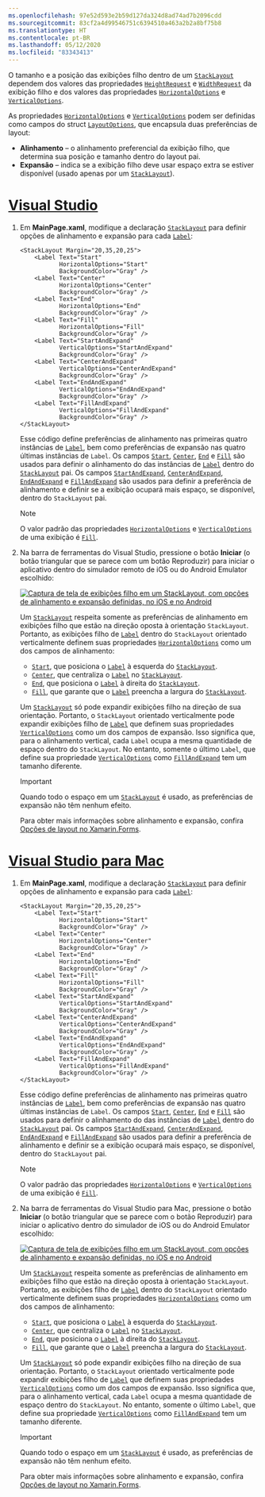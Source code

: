```yaml
---
ms.openlocfilehash: 97e52d593e2b59d127da324d8ad74ad7b2096cdd
ms.sourcegitcommit: 83cf2a4d99546751c6394510a463a2b2a8bf75b8
ms.translationtype: HT
ms.contentlocale: pt-BR
ms.lasthandoff: 05/12/2020
ms.locfileid: "83343413"
---
```

O tamanho e a posição das exibições filho dentro de um [`StackLayout`](xref:Xamarin.Forms.StackLayout) dependem dos valores das propriedades [`HeightRequest`](xref:Xamarin.Forms.VisualElement.HeightRequest) e [`WidthRequest`](xref:Xamarin.Forms.VisualElement.WidthRequest) da exibição filho e dos valores das propriedades [`HorizontalOptions`](xref:Xamarin.Forms.View.HorizontalOptions) e [`VerticalOptions`](xref:Xamarin.Forms.View.VerticalOptions).

As propriedades [`HorizontalOptions`](xref:Xamarin.Forms.View.HorizontalOptions) e [`VerticalOptions`](xref:Xamarin.Forms.View.VerticalOptions) podem ser definidas como campos do struct [`LayoutOptions`](xref:Xamarin.Forms.LayoutOptions), que encapsula duas preferências de layout:

- **Alinhamento** – o alinhamento preferencial da exibição filho, que determina sua posição e tamanho dentro do layout pai.
- **Expansão** – indica se a exibição filho deve usar espaço extra se estiver disponível (usado apenas por um [`StackLayout`](xref:Xamarin.Forms.StackLayout)).

# <a name="visual-studio"></a>[Visual Studio](#tab/vswin)

1. Em **MainPage.xaml**, modifique a declaração [`StackLayout`](xref:Xamarin.Forms.StackLayout) para definir opções de alinhamento e expansão para cada [`Label`](xref:Xamarin.Forms.Label):

    ```xaml
    <StackLayout Margin="20,35,20,25">
        <Label Text="Start"
               HorizontalOptions="Start"
               BackgroundColor="Gray" />
        <Label Text="Center"
               HorizontalOptions="Center"
               BackgroundColor="Gray" />
        <Label Text="End"
               HorizontalOptions="End"
               BackgroundColor="Gray" />
        <Label Text="Fill"
               HorizontalOptions="Fill"
               BackgroundColor="Gray" />
        <Label Text="StartAndExpand"
               VerticalOptions="StartAndExpand"
               BackgroundColor="Gray" />
        <Label Text="CenterAndExpand"
               VerticalOptions="CenterAndExpand"
               BackgroundColor="Gray" />
        <Label Text="EndAndExpand"
               VerticalOptions="EndAndExpand"
               BackgroundColor="Gray" />
        <Label Text="FillAndExpand"
               VerticalOptions="FillAndExpand"
               BackgroundColor="Gray" />
    </StackLayout>
    ```

    Esse código define preferências de alinhamento nas primeiras quatro instâncias de [`Label`](xref:Xamarin.Forms.Label), bem como preferências de expansão nas quatro últimas instâncias de `Label`. Os campos [`Start`](xref:Xamarin.Forms.LayoutOptions.Start), [`Center`](xref:Xamarin.Forms.LayoutOptions.Center), [`End`](xref:Xamarin.Forms.LayoutOptions.End) e [`Fill`](xref:Xamarin.Forms.LayoutOptions.Fill) são usados para definir o alinhamento do das instâncias de [`Label`](xref:Xamarin.Forms.Label) dentro do [`StackLayout`](xref:Xamarin.Forms.StackLayout) pai. Os campos [`StartAndExpand`](xref:Xamarin.Forms.LayoutOptions.StartAndExpand), [`CenterAndExpand`](xref:Xamarin.Forms.LayoutOptions.CenterAndExpand), [`EndAndExpand`](xref:Xamarin.Forms.LayoutOptions.EndAndExpand) e [`FillAndExpand`](xref:Xamarin.Forms.LayoutOptions.FillAndExpand) são usados para definir a preferência de alinhamento e definir se a exibição ocupará mais espaço, se disponível, dentro do `StackLayout` pai.

    > [!NOTE]
    > O valor padrão das propriedades [`HorizontalOptions`](xref:Xamarin.Forms.View.HorizontalOptions) e [`VerticalOptions`](xref:Xamarin.Forms.View.VerticalOptions) de uma exibição é [`Fill`](xref:Xamarin.Forms.LayoutOptions.Fill).

1. Na barra de ferramentas do Visual Studio, pressione o botão **Iniciar** (o botão triangular que se parece com um botão Reproduzir) para iniciar o aplicativo dentro do simulador remoto de iOS ou do Android Emulator escolhido:

    [![Captura de tela de exibições filho em um StackLayout, com opções de alinhamento e expansão definidas, no iOS e no Android](../images/alignment-expansion.png "StackLayout contendo instâncias de rótulo, com alinhamento e expansão definidos")](../images/alignment-expansion-large.png#lightbox "StackLayout contendo instâncias de rótulo, com alinhamento e expansão definidos")

    Um [`StackLayout`](xref:Xamarin.Forms.StackLayout) respeita somente as preferências de alinhamento em exibições filho que estão na direção oposta à orientação `StackLayout`. Portanto, as exibições filho de [`Label`](xref:Xamarin.Forms.Label) dentro do `StackLayout` orientado verticalmente definem suas propriedades [`HorizontalOptions`](xref:Xamarin.Forms.View.HorizontalOptions) como um dos campos de alinhamento:

    - [`Start`](xref:Xamarin.Forms.LayoutOptions.Start), que posiciona o [`Label`](xref:Xamarin.Forms.Label) à esquerda do [`StackLayout`](xref:Xamarin.Forms.StackLayout).
    - [`Center`](xref:Xamarin.Forms.LayoutOptions.Center), que centraliza o [`Label`](xref:Xamarin.Forms.Label) no [`StackLayout`](xref:Xamarin.Forms.StackLayout).
    - [`End`](xref:Xamarin.Forms.LayoutOptions.End), que posiciona o [`Label`](xref:Xamarin.Forms.Label) à direita do [`StackLayout`](xref:Xamarin.Forms.StackLayout).
    - [`Fill`](xref:Xamarin.Forms.LayoutOptions.Fill), que garante que o [`Label`](xref:Xamarin.Forms.Label) preencha a largura do [`StackLayout`](xref:Xamarin.Forms.StackLayout).

    Um [`StackLayout`](xref:Xamarin.Forms.StackLayout) só pode expandir exibições filho na direção de sua orientação. Portanto, o `StackLayout` orientado verticalmente pode expandir exibições filho de [`Label`](xref:Xamarin.Forms.Label) que definem suas propriedades [`VerticalOptions`](xref:Xamarin.Forms.View.VerticalOptions) como um dos campos de expansão. Isso significa que, para o alinhamento vertical, cada `Label` ocupa a mesma quantidade de espaço dentro do `StackLayout`. No entanto, somente o último `Label`, que define sua propriedade [`VerticalOptions`](xref:Xamarin.Forms.View.VerticalOptions) como [`FillAndExpand`](xref:Xamarin.Forms.LayoutOptions.FillAndExpand) tem um tamanho diferente.

    > [!IMPORTANT]
    > Quando todo o espaço em um [`StackLayout`](xref:Xamarin.Forms.StackLayout) é usado, as preferências de expansão não têm nenhum efeito.

    Para obter mais informações sobre alinhamento e expansão, confira [Opções de layout no Xamarin.Forms](~/xamarin-forms/user-interface/layouts/layout-options.md).

# <a name="visual-studio-for-mac"></a>[Visual Studio para Mac](#tab/vsmac)

1. Em **MainPage.xaml**, modifique a declaração [`StackLayout`](xref:Xamarin.Forms.StackLayout) para definir opções de alinhamento e expansão para cada [`Label`](xref:Xamarin.Forms.Label):

    ```xaml
    <StackLayout Margin="20,35,20,25">
        <Label Text="Start"
               HorizontalOptions="Start"
               BackgroundColor="Gray" />
        <Label Text="Center"
               HorizontalOptions="Center"
               BackgroundColor="Gray" />
        <Label Text="End"
               HorizontalOptions="End"
               BackgroundColor="Gray" />
        <Label Text="Fill"
               HorizontalOptions="Fill"
               BackgroundColor="Gray" />
        <Label Text="StartAndExpand"
               VerticalOptions="StartAndExpand"
               BackgroundColor="Gray" />
        <Label Text="CenterAndExpand"
               VerticalOptions="CenterAndExpand"
               BackgroundColor="Gray" />
        <Label Text="EndAndExpand"
               VerticalOptions="EndAndExpand"
               BackgroundColor="Gray" />
        <Label Text="FillAndExpand"
               VerticalOptions="FillAndExpand"
               BackgroundColor="Gray" />
    </StackLayout>
    ```

    Esse código define preferências de alinhamento nas primeiras quatro instâncias de [`Label`](xref:Xamarin.Forms.Label), bem como preferências de expansão nas quatro últimas instâncias de `Label`. Os campos [`Start`](xref:Xamarin.Forms.LayoutOptions.Start), [`Center`](xref:Xamarin.Forms.LayoutOptions.Center), [`End`](xref:Xamarin.Forms.LayoutOptions.End) e [`Fill`](xref:Xamarin.Forms.LayoutOptions.Fill) são usados para definir o alinhamento do das instâncias de [`Label`](xref:Xamarin.Forms.Label) dentro do [`StackLayout`](xref:Xamarin.Forms.StackLayout) pai. Os campos [`StartAndExpand`](xref:Xamarin.Forms.LayoutOptions.StartAndExpand), [`CenterAndExpand`](xref:Xamarin.Forms.LayoutOptions.CenterAndExpand), [`EndAndExpand`](xref:Xamarin.Forms.LayoutOptions.EndAndExpand) e [`FillAndExpand`](xref:Xamarin.Forms.LayoutOptions.FillAndExpand) são usados para definir a preferência de alinhamento e definir se a exibição ocupará mais espaço, se disponível, dentro do `StackLayout` pai.

    > [!NOTE]
    > O valor padrão das propriedades [`HorizontalOptions`](xref:Xamarin.Forms.View.HorizontalOptions) e [`VerticalOptions`](xref:Xamarin.Forms.View.VerticalOptions) de uma exibição é [`Fill`](xref:Xamarin.Forms.LayoutOptions.Fill).

1. Na barra de ferramentas do Visual Studio para Mac, pressione o botão **Iniciar** (o botão triangular que se parece com o botão Reproduzir) para iniciar o aplicativo dentro do simulador de iOS ou do Android Emulator escolhido:

    [![Captura de tela de exibições filho em um StackLayout, com opções de alinhamento e expansão definidas, no iOS e no Android](../images/alignment-expansion.png "StackLayout contendo instâncias de rótulo, com alinhamento e expansão definidos")](../images/alignment-expansion-large.png#lightbox "StackLayout contendo instâncias de rótulo, com alinhamento e expansão definidos")

    Um [`StackLayout`](xref:Xamarin.Forms.StackLayout) respeita somente as preferências de alinhamento em exibições filho que estão na direção oposta à orientação `StackLayout`. Portanto, as exibições filho de [`Label`](xref:Xamarin.Forms.Label) dentro do `StackLayout` orientado verticalmente definem suas propriedades [`HorizontalOptions`](xref:Xamarin.Forms.View.HorizontalOptions) como um dos campos de alinhamento:

    - [`Start`](xref:Xamarin.Forms.LayoutOptions.Start), que posiciona o [`Label`](xref:Xamarin.Forms.Label) à esquerda do [`StackLayout`](xref:Xamarin.Forms.StackLayout).
    - [`Center`](xref:Xamarin.Forms.LayoutOptions.Center), que centraliza o [`Label`](xref:Xamarin.Forms.Label) no [`StackLayout`](xref:Xamarin.Forms.StackLayout).
    - [`End`](xref:Xamarin.Forms.LayoutOptions.End), que posiciona o [`Label`](xref:Xamarin.Forms.Label) à direita do [`StackLayout`](xref:Xamarin.Forms.StackLayout).
    - [`Fill`](xref:Xamarin.Forms.LayoutOptions.Fill), que garante que o [`Label`](xref:Xamarin.Forms.Label) preencha a largura do [`StackLayout`](xref:Xamarin.Forms.StackLayout).

    Um [`StackLayout`](xref:Xamarin.Forms.StackLayout) só pode expandir exibições filho na direção de sua orientação. Portanto, o `StackLayout` orientado verticalmente pode expandir exibições filho de [`Label`](xref:Xamarin.Forms.Label) que definem suas propriedades [`VerticalOptions`](xref:Xamarin.Forms.View.VerticalOptions) como um dos campos de expansão. Isso significa que, para o alinhamento vertical, cada `Label` ocupa a mesma quantidade de espaço dentro do `StackLayout`. No entanto, somente o último `Label`, que define sua propriedade [`VerticalOptions`](xref:Xamarin.Forms.View.VerticalOptions) como [`FillAndExpand`](xref:Xamarin.Forms.LayoutOptions.FillAndExpand) tem um tamanho diferente.

    > [!IMPORTANT]
    > Quando todo o espaço em um [`StackLayout`](xref:Xamarin.Forms.StackLayout) é usado, as preferências de expansão não têm nenhum efeito.

    Para obter mais informações sobre alinhamento e expansão, confira [Opções de layout no Xamarin.Forms](~/xamarin-forms/user-interface/layouts/layout-options.md).
